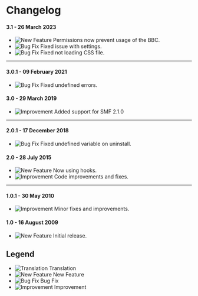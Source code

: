# Changelog

#### 3.1 - 26 March 2023
- ![New Feature](https://smftricks.com/assets/changelog/tag--plus.png) Permissions now prevent usage of the BBC.
- ![Bug Fix](https://smftricks.com/assets/changelog/bug--minus.png) Fixed issue with settings.
- ![Bug Fix](https://smftricks.com/assets/changelog/bug--minus.png) Fixed not loading CSS file.
---
#### 3.0.1 - 09 February 2021
- ![Bug Fix](https://smftricks.com/assets/changelog/bug--minus.png) Fixed undefined errors.

#### 3.0 - 29 March 2019
- ![Improvement](https://smftricks.com/assets/changelog/tag--pencil.png) Added support for SMF 2.1.0
---
#### 2.0.1 - 17 December 2018
- ![Bug Fix](https://smftricks.com/assets/changelog/bug--minus.png) Fixed undefined variable on uninstall.

#### 2.0 - 28 July 2015
- ![New Feature](https://smftricks.com/assets/changelog/tag--plus.png) Now using hooks.
- ![Improvement](https://smftricks.com/assets/changelog/tag--pencil.png) Code improvements and fixes.
---
#### 1.0.1 - 30 May 2010
- ![Improvement](https://smftricks.com/assets/changelog/tag--pencil.png) Minor fixes and improvements.

#### 1.0 - 16 August 2009
- ![New Feature](https://smftricks.com/assets/changelog/tag--plus.png) Initial release.

## Legend
- ![Translation](https://smftricks.com/assets/changelog/language.png) Translation
- ![New Feature](https://smftricks.com/assets/changelog/tag--plus.png) New Feature
- ![Bug Fix](https://smftricks.com/assets/changelog/bug--minus.png) Bug Fix
- ![Improvement](https://smftricks.com/assets/changelog/tag--pencil.png) Improvement